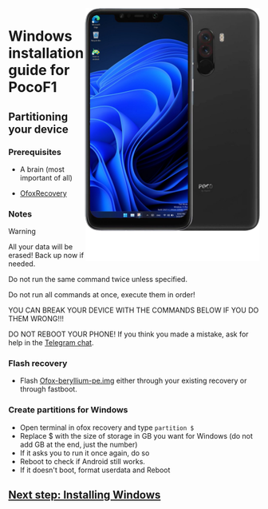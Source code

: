 <img align="right" src="beryllium.png" width="350" alt="Windows installation on beryllium">

# Windows installation guide for PocoF1

## Partitioning your device

### Prerequisites
- A brain (most important of all)

- [OfoxRecovery](https://github.com/Kumar-Jy/Windows-in-PocoF1-Without-PC/releases/download/Moded-Ofox-Recovery/Ofox-beryllium-pe.img)


### Notes
> [!WARNING]  
> All your data will be erased! Back up now if needed.
> 
> Do not run the same command twice unless specified.
> 
> Do not run all commands at once, execute them in order!
> 
> YOU CAN BREAK YOUR DEVICE WITH THE COMMANDS BELOW IF YOU DO THEM WRONG!!!
> 
> DO NOT REBOOT YOUR PHONE! If you think you made a mistake, ask for help in the [Telegram chat](https://t.me/WinOnF1).



### Flash recovery
- Flash [Ofox-beryllium-pe.img](https://github.com/Kumar-Jy/Windows-in-PocoF1-Without-PC/releases/download/Moded-Ofox-Recovery/Ofox-beryllium-pe.img) either through your existing recovery or through fastboot.


### Create partitions for Windows
- Open terminal in ofox recovery and type `partition $`
- Replace $ with the size of storage in GB you want for Windows (do not add GB at the end, just the number)
- If it asks you to run it once again, do so
- Reboot to check if Android still works.
- If it doesn't boot, format userdata and Reboot


## [Next step: Installing Windows](/guide/NEW2-install.md)




































